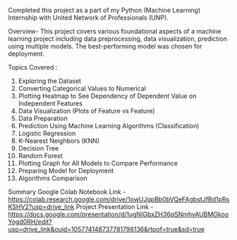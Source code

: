Completed this project as a part of my Python (Machine Learning) Internship with United Network of Professionals (UNP).

Overview- This project covers various foundational aspects of a machine learning project including data preprocessing, data visualization, prediction using multiple models. The best-performing model was chosen for deployment.

Topics Covered :

1) Exploring the Dataset
2) Converting Categorical Values to Numerical
3) Plotting Heatmap to See Dependency of Dependent Value on Independent Features
4) Data Visualization (Plots of Feature vs Feature)
5) Data Preparation
6) Prediction Using Machine Learning Algorithms (Classification)
7) Logistic Regression
8) K-Nearest Neighbors (KNN)
9) Decision Tree
10) Random Forest
11) Plotting Graph for All Models to Compare Performance
12) Preparing Model for Deployment
13) Algorithms Comparison

Summary
Google Colab Notebook Link -  https://colab.research.google.com/drive/1owUJqpBb0bVQeFAgbstJfBd1pRsKSHV2?usp=drive_link
Project Presentation Link - https://docs.google.com/presentation/d/1ugNIGbxZH36qSNmhyAUBMOkooYogd0RH/edit?usp=drive_link&ouid=105774148737781798136&rtpof=true&sd=true
